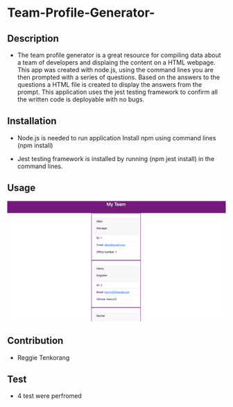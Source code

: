 # Team-Profile-Generator-

## Description

- The team profile generator is a great resource for compiling data about a team of developers and displaing the content on a HTML webpage. This app was created with node.js, using the command lines you are then prompted with a series of questions. Based on the answers to the questions a HTML file is created to display the answers from the prompt. This application uses the jest testing framework to confirm all the written code is deployable with no bugs.

## Installation

- Node.js is needed to run application Install npm using command lines (npm install)

- Jest testing framework is installed by running (npm jest install) in the command lines.

## Usage

![screenshot](./assets/images/generator.png)

## Contribution 

- Reggie Tenkorang 

## Test

- 4 test were perfromed

